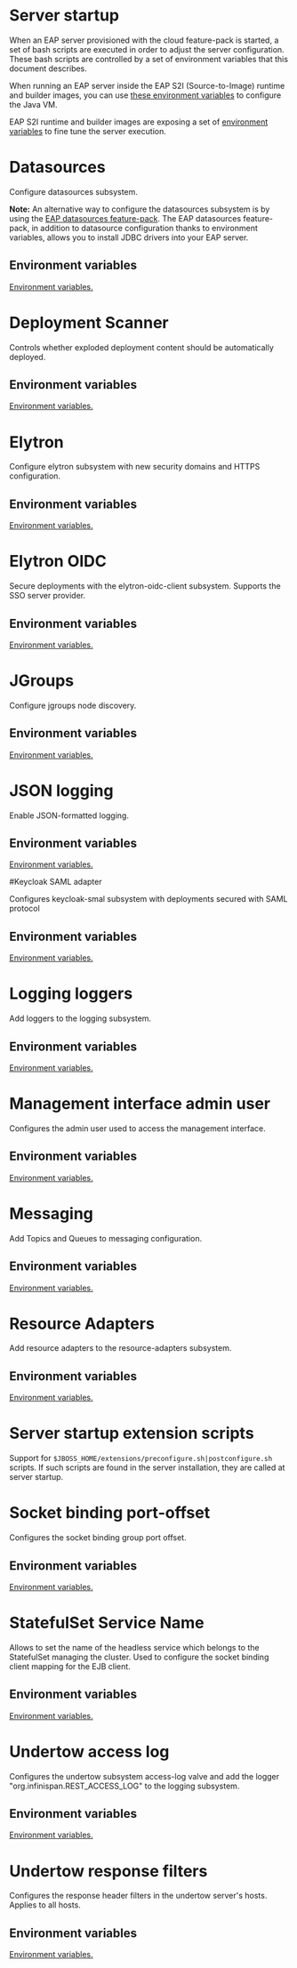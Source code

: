 # Server startup

When an EAP server provisioned with the cloud feature-pack is started, a set of bash scripts are executed in order to adjust 
the server configuration. These bash scripts are controlled by a set of environment variables that this document describes.

When running an EAP server inside the EAP S2I (Source-to-Image) runtime and builder images, you can use [these environment variables](https://github.com/jboss-container-images/openjdk/blob/develop/modules/jvm/api/module.yaml) to configure the Java VM.

EAP S2I runtime and builder images are exposing a set of [environment variables](https://github.com/wildfly/wildfly-cekit-modules/blob/main/jboss/container/wildfly/run/api/module.yaml) to fine tune the server execution.

# Datasources

Configure datasources subsystem.

**Note:** An alternative way to configure the datasources subsystem is by using the [EAP datasources feature-pack](https://github.com/jbossas/eap-datasources-galleon-pack). 
The EAP datasources feature-pack, in addition to datasource configuration thanks to environment variables, allows you to install JDBC drivers into your EAP server.

## Environment variables

[Environment variables.](https://github.com/wildfly/wildfly-cekit-modules/blob/main/jboss/container/wildfly/launch/datasources/module.yaml)

# Deployment Scanner

Controls whether exploded deployment content should be automatically deployed.

## Environment variables

[Environment variables.](https://github.com/wildfly/wildfly-cekit-modules/blob/main/jboss/container/wildfly/launch/deployment-scanner/module.yaml)

# Elytron

Configure elytron subsystem with new security domains and HTTPS configuration.

## Environment variables

[Environment variables.](https://github.com/wildfly/wildfly-cekit-modules/blob/main/jboss/container/wildfly/launch/elytron/module.yaml)

# Elytron OIDC

Secure deployments with the elytron-oidc-client subsystem. Supports the SSO server provider.

## Environment variables

[Environment variables.](https://github.com/wildfly/wildfly-cekit-modules/blob/main/jboss/container/wildfly/launch/oidc/module.yaml)

# JGroups

Configure jgroups node discovery.

## Environment variables

[Environment variables.](https://github.com/wildfly/wildfly-cekit-modules/blob/main/jboss/container/wildfly/launch/jgroups/module.yaml)

# JSON logging

Enable JSON-formatted logging.

## Environment variables

[Environment variables.](https://github.com/wildfly/wildfly-cekit-modules/blob/main/jboss/container/wildfly/launch/json-logging/module.yaml)

#Keycloak SAML adapter

Configures keycloak-smal subsystem with deployments secured with SAML protocol

## Environment variables

[Environment variables.](https://github.com/wildfly/wildfly-cekit-modules/blob/main/jboss/container/wildfly/launch/keycloak/2.0/module.yaml)

# Logging loggers

Add loggers to the logging subsystem.

## Environment variables

[Environment variables.](https://github.com/wildfly/wildfly-cekit-modules/blob/main/jboss/container/wildfly/launch/logger-category/module.yaml)

# Management interface admin user

Configures the admin user used to access the management interface.

## Environment variables

[Environment variables.](https://github.com/wildfly/wildfly-cekit-modules/blob/main/jboss/container/wildfly/launch/admin/2.0/module.yaml)

# Messaging

Add Topics and Queues to messaging configuration.

## Environment variables

[Environment variables.](https://github.com/wildfly/wildfly-cekit-modules/blob/main/jboss/container/wildfly/launch/messaging/2.0/module.yaml)

# Resource Adapters

Add resource adapters to the resource-adapters subsystem.

## Environment variables

[Environment variables.](https://github.com/wildfly/wildfly-cekit-modules/blob/main/jboss/container/wildfly/launch/resource-adapters/module.yaml)

# Server startup extension scripts

Support for ``$JBOSS_HOME/extensions/preconfigure.sh|postconfigure.sh`` scripts. If such scripts are found in 
the server installation, they are called at server startup.

# Socket binding port-offset

Configures the socket binding group port offset.

## Environment variables

[Environment variables.](https://github.com/wildfly/wildfly-cekit-modules/blob/main/jboss/container/wildfly/launch/port-offset/module.yaml)

# StatefulSet Service Name

Allows to set the name of the headless service which belongs to the StatefulSet managing the cluster. 
Used to configure the socket binding client mapping for the EJB client.

## Environment variables

[Environment variables.](https://github.com/wildfly/wildfly-cekit-modules/blob/main/jboss/container/wildfly/launch/statefulset/module.yaml)

# Undertow access log

Configures the undertow subsystem access-log valve and add the logger "org.infinispan.REST_ACCESS_LOG" to the logging subsystem.

## Environment variables

[Environment variables.](https://github.com/wildfly/wildfly-cekit-modules/blob/main/jboss/container/wildfly/launch/access-log-valve/module.yaml)

# Undertow response filters

 Configures the response header filters in the undertow server's hosts. Applies to all hosts.

## Environment variables

[Environment variables.](https://github.com/wildfly/wildfly-cekit-modules/blob/main/jboss/container/wildfly/launch/filters/module.yaml)

